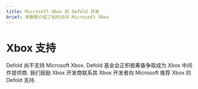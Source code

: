 ```yaml
---
title: Microsoft Xbox 的 Defold 开发
brief: 本教程介绍了如何访问 Microsoft Xbox
---
```


# Xbox 支持

Defold 尚不支持 Microsoft Xbox. Defold 基金会正积极筹备争取成为 Xbox 中间件提供商. 我们鼓励 Xbox 开发商联系其 Xbox 开发者向 Microsoft 推荐 Xbox 的 Defold 支持.